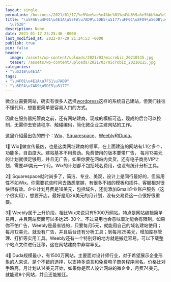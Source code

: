 ```yaml
---
layout: single
permalink: /business/2021/01/17/%e5%be%ae%e4%bc%81%e4%b8%9a%e5%bb%ba%e7%ab%99%e5%b7%a5%e5%85%b7%ef%bc%8c%e8%bf%99%e5%9b%9b%e4%b8%aa%e6%9c%80%e5%a5%bd%e7%94%a8/
title: "\u5FAE\u4F01\u4E1A\u5EFA\u7AD9\u5DE5\u5177\uFF0C\u8FD9\u56DB\u4E2A\u6700\u597D\
  \u7528"
description: None
date: 2021-01-17 23:25:46 -0000
last_modified_at: 2022-07-29 21:24:53 -0000
publish: true
pin: false
header:
  image: /assets/wp-content/uploads/2021/03/microbiz_20210115.jpg
  teaser: /assets/wp-content/uploads/2021/03/microbiz_20210115.jpg
categories:
- "\u521B\u4E1A"
tags:
- "\u4F01\u4E1A\u7F51\u7AD9"
- "\u5EFA\u7AD9\u5DE5\u5177"
---
```

微企业需要网站，确实有很多人选择[wordpress](https://wordpress.org)这样的系统自己建站，但我们往往不懂代码，想要更简单更容易入门的方式。

因此在服务器托管商之前，还有网站建商，现成的模板可选，现成的后台可以控制，无需你去安装程序、触碰编码，简化微企业主建网站的工作。

这里介绍最出色的四个：[Wix](https://www.wix.com)、[Squarespace](https://www.squarespace.com)、[Weebly](https://www.weebly.com)和[Duda](https://www.duda.co)。

1⃣️ Wix，做宣传最凶，也是这类网址建商的领军，在上面建造的网站有1.1亿多个，功能多，自由度大。建站基本不用费劲。免费使用的版本要带广告， 每月13美元的计划就很足够用，并且无广告。如果你要在网站内卖货，还有电子商务VIP计划，需要49美元一个月。Wix的计划都不包括域名费用，也没有统计分析工具。

2⃣️ Squarespace就时尚多了，简洁、专业、美观，设计上是同行最好的，但易用性不如Wix。你需要花些时间去熟悉掌握，有很多不错的模板和插件，客服相对很快很有效。企业计划月费是18美元，包括域名，还能添加Gmail企业账户服务（这个很实用），想要开店，最好是用26美元的月计划，没有交易费这一点很好很重要。

3⃣️ Weebly属于上升阶段，相比Wix来说只有5000万网站。特点是网站编辑简单易用，并且网站页面可以多达25-30个。不过易用也会意味着功能会有限制。如果你不怕广告，Weebly是最省钱的，只要每月5元，就能用自己的域名建站使用；每月12美元，就没有广告，并且后台还有分析工具；到每月25美元，增加库存管理、打折等实用工具。Weebly还有一个特别好的地方就是搬迁容易，可以下载整个站点文件进行迁移，这在网站建商中非常罕见。

4⃣️ Duda规模最小，有1500万网站，主要面对设计师行业，对于希望展示企业形象的人来说，是个不错的选择，以支持多语言和免费电子商务程序闻名。价格比对手略高，月计划从14美元开始，如果你是帮人设计网站的微企业，月费74美元，就能建8个网站，并且还能搬迁。
